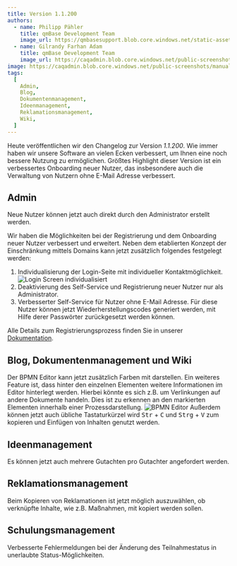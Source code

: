 ```yaml
---
title: Version 1.1.200
authors:
  - name: Philipp Pähler
    title: qmBase Development Team
    image_url: https://qmbasesupport.blob.core.windows.net/static-assets/img/persons/paehler_round.png
  - name: Gilrandy Farhan Adam
    title: qmBase Development Team
    image_url: https://caqadmin.blob.core.windows.net/public-screenshots/manual-screenshots/gilrand-profile-picture.jpg
image: https://caqadmin.blob.core.windows.net/public-screenshots/manual-screenshots/2024-05-02_bpmnColor.png
tags:
  [
    Admin,
    Blog,
    Dokumentenmanagement,
    Ideenmanagement,
    Reklamationsmanagement,
    Wiki,
  ]
---
```


Heute veröffentlichen wir den Changelog zur Version _1.1.200_. Wie immer haben wir unsere Software an vielen Ecken verbessert, um Ihnen eine noch bessere Nutzung zu ermöglichen.
Größtes Highlight dieser Version ist ein verbessertes Onboarding neuer Nutzer, das insbesondere auch die Verwaltung von Nutzern ohne E-Mail Adresse verbessert.

<!--truncate-->

## Admin

Neue Nutzer können jetzt auch direkt durch den Administrator erstellt werden.

Wir haben die Möglichkeiten bei der Registrierung und dem Onboarding neuer Nutzer verbessert und erweitert. Neben dem etablierten Konzept der Einschränkung mittels Domains kann jetzt zusätzlich folgendes festgelegt werden:

1. Individualisierung der Login-Seite mit individueller Kontaktmöglichkeit.
   ![Login Screen individualisiert](https://caqadmin.blob.core.windows.net/public-screenshots/manual-screenshots/2024-05-02_loginScreenCustomized.png)
2. Deaktivierung des Self-Service und Registrierung neuer Nutzer nur als Administrator.
3. Verbesserter Self-Service für Nutzer ohne E-Mail Adresse. Für diese Nutzer können jetzt Wiederherstellungscodes generiert werden, mit Hilfe derer Passwörter zurückgesetzt werden können.

Alle Details zum Registrierungsprozess finden Sie in unserer [Dokumentation](/docs/account/account-register).

## Blog, Dokumentenmanagement und Wiki

Der BPMN Editor kann jetzt zusätzlich Farben mit darstellen. Ein weiteres Feature ist, dass hinter den einzelnen Elementen weitere Informationen im Editor hinterlegt werden.
Hierbei könnte es sich z.B. um Verlinkungen auf andere Dokumente handeln.
Dies ist zu erkennen an den markierten Elementen innerhalb einer Prozessdarstellung.
![BPMN Editor](https://caqadmin.blob.core.windows.net/public-screenshots/manual-screenshots/2024-05-02_bpmnColor.png)
Außerdem können jetzt auch übliche Tastaturkürzel wird <kbd>Str</kbd> + <kbd>C</kbd> und <kbd>Strg</kbd> + <kbd>V</kbd> zum kopieren und Einfügen von Inhalten genutzt werden.

## Ideenmanagement

Es können jetzt auch mehrere Gutachten pro Gutachter angefordert werden.

## Reklamationsmanagement

Beim Kopieren von Reklamationen ist jetzt möglich auszuwählen, ob verknüpfte Inhalte, wie z.B. Maßnahmen, mit kopiert werden sollen.

## Schulungsmanagement

Verbesserte Fehlermeldungen bei der Änderung des Teilnahmestatus in unerlaubte Status-Möglichkeiten.
